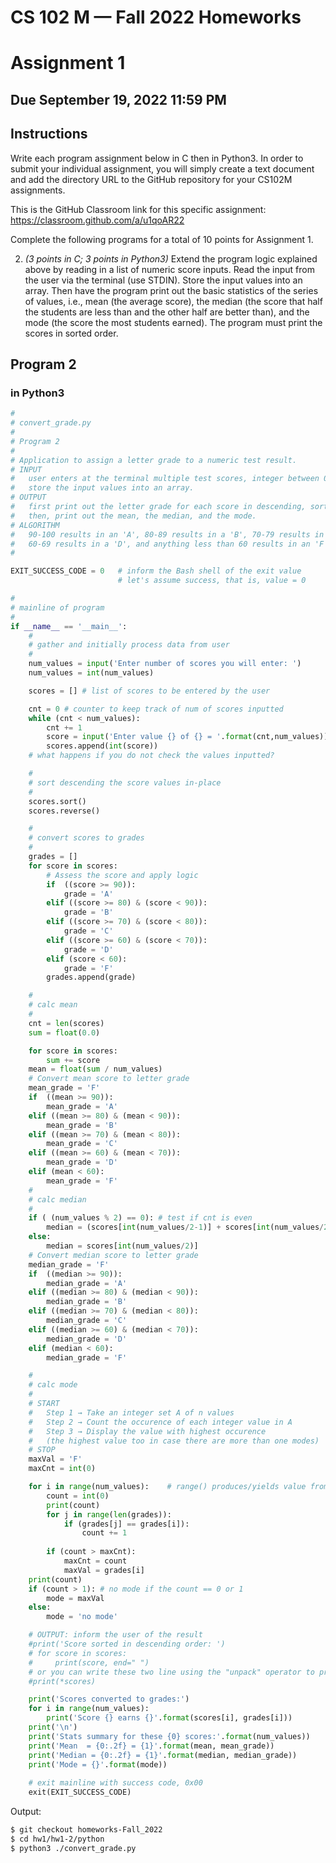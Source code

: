# CS 102 M &mdash; Fall 2022 Homeworks

# Assignment 1

## Due September 19, 2022 11:59 PM

## Instructions

Write each program assignment below in C then in Python3. In order to submit your individual assignment, you will simply create a text document and add the directory URL to the GitHub repository for your CS102M assignments. 

This is the GitHub Classroom link for this specific assignment: https://classroom.github.com/a/u1qoAR22

Complete the following programs for a total of 10 points for Assignment 1.


2. _(3 points in C; 3 points in Python3)_ Extend the program logic explained above by reading in a list of numeric score inputs. Read the input from the user via the terminal (use STDIN). Store the input values into an array. Then have the program print out the basic statistics of the series of values, i.e., mean (the average score), the median (the score that half the students are less than and the other half are better than), and the mode (the score the most students earned). The program must print the scores in sorted order. 

## Program 2

### in Python3
```python
#
# convert_grade.py
#
# Program 2
# 
# Application to assign a letter grade to a numeric test result.
# INPUT
#   user enters at the terminal multiple test scores, integer between 0 and 100, inclusive
#   store the input values into an array.
# OUTPUT
#   first print out the letter grade for each score in descending, sorted order.
#   then, print out the mean, the median, and the mode.
# ALGORITHM
#   90-100 results in an 'A', 80-89 results in a 'B', 70-79 results in a 'C',
#   60-69 results in a 'D', and anything less than 60 results in an 'F'.
#

EXIT_SUCCESS_CODE = 0   # inform the Bash shell of the exit value
                        # let's assume success, that is, value = 0

#
# mainline of program
#
if __name__ == '__main__':
    #
    # gather and initially process data from user
    #
    num_values = input('Enter number of scores you will enter: ')
    num_values = int(num_values)

    scores = [] # list of scores to be entered by the user

    cnt = 0 # counter to keep track of num of scores inputted
    while (cnt < num_values):
        cnt += 1
        score = input('Enter value {} of {} = '.format(cnt,num_values))
        scores.append(int(score))
    # what happens if you do not check the values inputted?

    #
    # sort descending the score values in-place
    #
    scores.sort()
    scores.reverse()

    #
    # convert scores to grades
    #
    grades = []
    for score in scores:
        # Assess the score and apply logic
        if  ((score >= 90)):
            grade = 'A'
        elif ((score >= 80) & (score < 90)):
            grade = 'B'
        elif ((score >= 70) & (score < 80)):
            grade = 'C'
        elif ((score >= 60) & (score < 70)):
            grade = 'D'
        elif (score < 60):
            grade = 'F'
        grades.append(grade)

    #
    # calc mean
    #
    cnt = len(scores)
    sum = float(0.0)

    for score in scores:
        sum += score
    mean = float(sum / num_values)
    # Convert mean score to letter grade
    mean_grade = 'F'
    if  ((mean >= 90)):
        mean_grade = 'A'
    elif ((mean >= 80) & (mean < 90)):
        mean_grade = 'B'
    elif ((mean >= 70) & (mean < 80)):
        mean_grade = 'C'
    elif ((mean >= 60) & (mean < 70)):
        mean_grade = 'D'
    elif (mean < 60):
        mean_grade = 'F'
    #
    # calc median
    #
    if ( (num_values % 2) == 0): # test if cnt is even
        median = (scores[int(num_values/2-1)] + scores[int(num_values/2)]) / 2.0
    else:
        median = scores[int(num_values/2)]
    # Convert median score to letter grade
    median_grade = 'F'
    if  ((median >= 90)):
        median_grade = 'A'
    elif ((median >= 80) & (median < 90)):
        median_grade = 'B'
    elif ((median >= 70) & (median < 80)):
        median_grade = 'C'
    elif ((median >= 60) & (median < 70)):
        median_grade = 'D'
    elif (median < 60):
        median_grade = 'F'

    #
    # calc mode
    #
    # START
	#   Step 1 → Take an integer set A of n values
	#   Step 2 → Count the occurence of each integer value in A
	#   Step 3 → Display the value with highest occurence
    #   (the highest value too in case there are more than one modes)
	# STOP
    maxVal = 'F'
    maxCnt = int(0)

    for i in range(num_values):    # range() produces/yields value from 0 to cnt-1
        count = int(0)
        print(count)
        for j in range(len(grades)):
            if (grades[j] == grades[i]):
                count += 1
        
        if (count > maxCnt):
            maxCnt = count
            maxVal = grades[i]
    print(count)
    if (count > 1): # no mode if the count == 0 or 1
        mode = maxVal
    else:
        mode = 'no mode'

    # OUTPUT: inform the user of the result
    #print('Score sorted in descending order: ')
    # for score in scores:
    #     print(score, end=" ")
    # or you can write these two line using the "unpack" operator to print on one line
    #print(*scores)

    print('Scores converted to grades:')
    for i in range(num_values):
        print('Score {} earns {}'.format(scores[i], grades[i]))
    print('\n')
    print('Stats summary for these {0} scores:'.format(num_values))
    print('Mean  = {0:.2f} = {1}'.format(mean, mean_grade))
    print('Median = {0:.2f} = {1}'.format(median, median_grade))
    print('Mode = {}'.format(mode))
    
    # exit mainline with success code, 0x00
    exit(EXIT_SUCCESS_CODE)
```

Output:
```bash
$ git checkout homeworks-Fall_2022
$ cd hw1/hw1-2/python
$ python3 ./convert_grade.py
```
